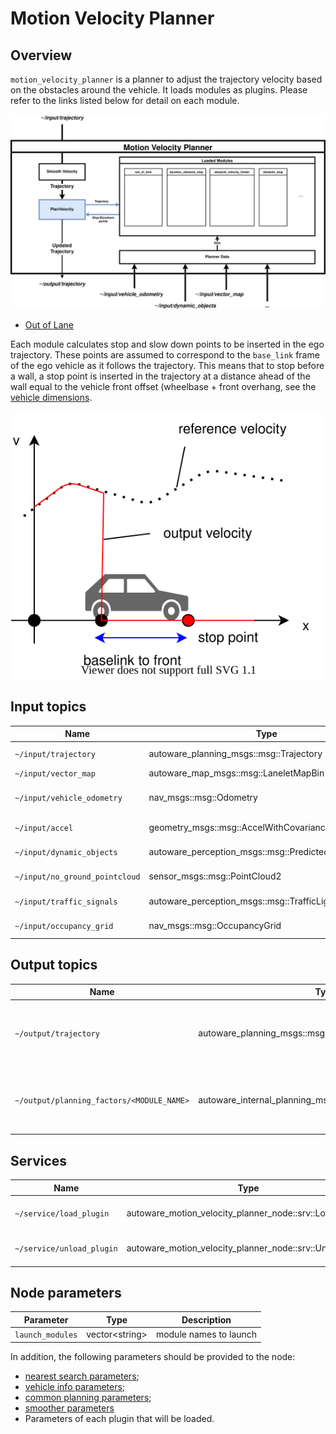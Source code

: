 # Motion Velocity Planner

## Overview

`motion_velocity_planner` is a planner to adjust the trajectory velocity based on the obstacles around the vehicle.
It loads modules as plugins. Please refer to the links listed below for detail on each module.

![Architecture](./docs/MotionVelocityPlanner-InternalInterface.drawio.svg)

- [Out of Lane](../autoware_motion_velocity_out_of_lane_module/README.md)

Each module calculates stop and slow down points to be inserted in the ego trajectory.
These points are assumed to correspond to the `base_link` frame of the ego vehicle as it follows the trajectory.
This means that to stop before a wall, a stop point is inserted in the trajectory at a distance ahead of the wall equal to the vehicle front offset (wheelbase + front overhang, see the [vehicle dimensions](https://autowarefoundation.github.io/autoware-documentation/main/design/autoware-interfaces/components/vehicle-dimensions/).

![set_stop_velocity](./docs/set_stop_velocity.drawio.svg)

## Input topics

| Name                           | Type                                                  | Description                   |
| ------------------------------ | ----------------------------------------------------- | ----------------------------- |
| `~/input/trajectory`           | autoware_planning_msgs::msg::Trajectory               | input trajectory              |
| `~/input/vector_map`           | autoware_map_msgs::msg::LaneletMapBin                 | vector map                    |
| `~/input/vehicle_odometry`     | nav_msgs::msg::Odometry                               | vehicle position and velocity |
| `~/input/accel`                | geometry_msgs::msg::AccelWithCovarianceStamped        | vehicle acceleration          |
| `~/input/dynamic_objects`      | autoware_perception_msgs::msg::PredictedObjects       | dynamic objects               |
| `~/input/no_ground_pointcloud` | sensor_msgs::msg::PointCloud2                         | obstacle pointcloud           |
| `~/input/traffic_signals`      | autoware_perception_msgs::msg::TrafficLightGroupArray | traffic light states          |
| `~/input/occupancy_grid`       | nav_msgs::msg::OccupancyGrid                          | occupancy grid                |

## Output topics

| Name                                      | Type                                                       | Description                                        |
| ----------------------------------------- | ---------------------------------------------------------- | -------------------------------------------------- |
| `~/output/trajectory`                     | autoware_planning_msgs::msg::Trajectory                    | Ego trajectory with updated velocity profile       |
| `~/output/planning_factors/<MODULE_NAME>` | autoware_internal_planning_msgs::msg::PlanningFactorsArray | factors causing change in the ego velocity profile |

## Services

| Name                      | Type                                                     | Description                  |
| ------------------------- | -------------------------------------------------------- | ---------------------------- |
| `~/service/load_plugin`   | autoware_motion_velocity_planner_node::srv::LoadPlugin   | To request loading a plugin  |
| `~/service/unload_plugin` | autoware_motion_velocity_planner_node::srv::UnloadPlugin | To request unloaded a plugin |

## Node parameters

| Parameter        | Type             | Description            |
| ---------------- | ---------------- | ---------------------- |
| `launch_modules` | vector\<string\> | module names to launch |

In addition, the following parameters should be provided to the node:

- [nearest search parameters](https://github.com/autowarefoundation/autoware_launch/blob/main/autoware_launch/config/planning/scenario_planning/common/nearest_search.param.yaml);
- [vehicle info parameters](https://github.com/autowarefoundation/sample_vehicle_launch/blob/main/sample_vehicle_description/config/vehicle_info.param.yaml);
- [common planning parameters](https://github.com/autowarefoundation/autoware_launch/blob/main/autoware_launch/config/planning/scenario_planning/common/common.param.yaml);
- [smoother parameters](https://autowarefoundation.github.io/autoware.universe/main/planning/autoware_velocity_smoother/#parameters)
- Parameters of each plugin that will be loaded.
